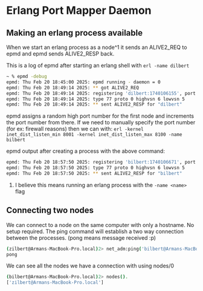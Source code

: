 # Erlang Port Mapper Daemon

## Making an erlang process available

When we start an erlang process as a node^1 it sends an 
ALIVE2_REQ to epmd and epmd sends ALIVE2_RESP back. 

This is a log of epmd after starting an erlang shell with `erl -name dilbert`
```sh
~ % epmd -debug
epmd: Thu Feb 20 18:45:00 2025: epmd running - daemon = 0
epmd: Thu Feb 20 18:49:14 2025: ** got ALIVE2_REQ
epmd: Thu Feb 20 18:49:14 2025: registering 'dilbert:1740106155', port 62105
epmd: Thu Feb 20 18:49:14 2025: type 77 proto 0 highvsn 6 lowvsn 5
epmd: Thu Feb 20 18:49:14 2025: ** sent ALIVE2_RESP for "dilbert"
```

epmd assigns a random high port number for the first node and 
increments the port number from there. If we need to
manually specify the port number (for ex: firewall reasons)
then we can with: 
`erl -kernel inet_dist_listen_min 8001 -kernel inet_dist_listen_max 8100 -name bilbert`

epmd output after creating a process with the above command:
```sh
epmd: Thu Feb 20 18:57:50 2025: registering 'bilbert:1740106671', port 8001
epmd: Thu Feb 20 18:57:50 2025: type 77 proto 0 highvsn 6 lowvsn 5
epmd: Thu Feb 20 18:57:50 2025: ** sent ALIVE2_RESP for "bilbert"
```

1. I believe this means running an erlang process with the `-name <name>` flag

## Connecting two nodes

We can connect to a node on the same computer with only a hostname.
No setup required. The ping command will establish a two way 
connection between the processes. (pong means message received :p)
```sh
(zilbert@Armans-MacBook-Pro.local)2> net_adm:ping('bilbert@Armans-MacBook-Pro.local').
pong
```

We can see all the nodes we have a connection with using nodes/0
```sh
(bilbert@Armans-MacBook-Pro.local)2> nodes().
['zilbert@Armans-MacBook-Pro.local']
```
